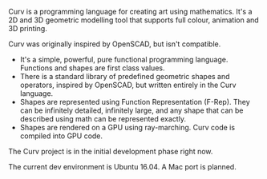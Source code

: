 Curv is a programming language for creating art using mathematics.
It's a 2D and 3D geometric modelling tool that supports full colour,
animation and 3D printing.

Curv was originally inspired by OpenSCAD, but isn't compatible.
* It's a simple, powerful, pure functional programming language.
  Functions and shapes are first class values.
* There is a standard library of predefined geometric shapes and operators,
  inspired by OpenSCAD, but written entirely in the Curv language.
* Shapes are represented using Function Representation (F-Rep).
  They can be infinitely detailed, infinitely large, and any shape that
  can be described using math can be represented exactly.
* Shapes are rendered on a GPU using ray-marching. Curv code is compiled
  into GPU code.

The Curv project is in the initial development phase right now.

The current dev environment is Ubuntu 16.04. A Mac port is planned.
